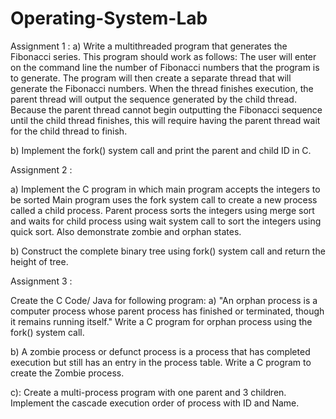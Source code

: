 # Operating-System-Lab

Assignment 1 :
a) Write a multithreaded program that generates the Fibonacci series. This program should work as follows: The user will enter on the command line the number of 
Fibonacci numbers that the program is to generate. The program will then create a separate thread that will generate the Fibonacci numbers. When the thread finishes 
execution, the parent thread will output the sequence generated by the child thread. Because the parent thread cannot begin outputting the Fibonacci sequence until the 
child thread finishes, this will require having the parent thread wait for the child thread to finish.

b) Implement the fork() system call and print the parent and child ID in C.

Assignment 2 :

a) Implement the C program in which main program accepts the integers to be sorted Main program uses the fork system call to create a new process called a child process. Parent process sorts the integers using merge sort and waits for child process using wait system call to sort the integers using quick sort. Also demonstrate zombie and orphan states.

b) Construct the complete binary tree using fork() system call and return the height of tree.

Assignment 3 :

Create the C Code/ Java for following program: 
a) "An orphan process is a computer process whose parent process has finished or terminated, though it remains running itself." Write a C program for orphan process using the fork() system call. 

b) A zombie process or defunct process is a process that has completed execution but still has an entry in the process table. Write a C program to create the Zombie process.

c):  Create a multi-process  program with one parent and 3 children. Implement the cascade execution order of process with ID and Name.  
